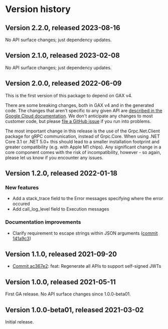 # Version history

## Version 2.2.0, released 2023-08-16

No API surface changes; just dependency updates.

## Version 2.1.0, released 2023-02-08

No API surface changes; just dependency updates.

## Version 2.0.0, released 2022-06-09

This is the first version of this package to depend on GAX v4.

There are some breaking changes, both in GAX v4 and in the generated
code. The changes that aren't specific to any given API are [described in the Google Cloud
documentation](https://cloud.google.com/dotnet/docs/reference/help/breaking-gax4).
We don't anticipate any changes to most customer code, but please [file a
GitHub issue](https://github.com/googleapis/google-cloud-dotnet/issues/new/choose)
if you run into problems.

The most important change in this release is the use of the Grpc.Net.Client package
for gRPC communication, instead of Grpc.Core. When using .NET Core 3.1 or .NET 5.0+
this should lead to a smaller installation footprint and greater compatibility (e.g.
with Apple M1 chips). Any significant change in a core component comes with the risk
of incompatibility, however - so again, please let us know if you encounter any
issues.

## Version 1.2.0, released 2022-01-18

### New features

- Add a stack_trace field to the Error messages specifying where the error occured
- Add call_log_level field to Execution messages

### Documentation improvements

- Clarify requirement to escape strings within JSON arguments ([commit 141a9c3](https://github.com/googleapis/google-cloud-dotnet/commit/141a9c35a4a70aee171f13e2a3dbb98f4c6e129e))

## Version 1.1.0, released 2021-09-20

- [Commit ac367e2](https://github.com/googleapis/google-cloud-dotnet/commit/ac367e2): feat: Regenerate all APIs to support self-signed JWTs

## Version 1.0.0, released 2021-05-11

First GA release. No API surface changes since 1.0.0-beta01.

## Version 1.0.0-beta01, released 2021-03-02

Initial release.
